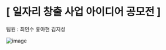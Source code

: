# [ 일자리 창출 사업 아이디어 공모전 ]
<p>팀원 : 최인수 홍아현 김지성</p>

![image](https://user-images.githubusercontent.com/29038531/67727902-8d71dd00-fa2e-11e9-9eaa-3b25a2b38419.png)



